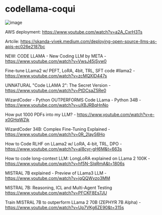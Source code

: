 # codellama-coqui

![image](https://github.com/DrishtiShrrrma/codellama-coqui/assets/129742046/29dda7f2-8baa-485c-bc55-d4f16287d256)


AWS deployment: https://www.youtube.com/watch?v=a2A_CxrH3Ts

Artcile: https://skanda-vivek.medium.com/deploying-open-source-llms-as-apis-ec026e2187bc 



NEW: CODE LLAMA - New Coding LLM by META - https://www.youtube.com/watch?v=VwsJ45jSyw0


Fine-tune LLama2 w/ PEFT, LoRA, 4bit, TRL, SFT code #llama2 - https://www.youtube.com/watch?v=zcMQXID447s

UNNATURAL "Code LLAMA 2": The Secret Version - https://www.youtube.com/watch?v=PtDCsaZ5Re0

WizardCoder - Python OUTPERFORMS Code LLama - Python 34B - https://www.youtube.com/watch?v=uXBJRBqHnNo

How put 1000 PDFs into my LLM? - https://www.youtube.com/watch?v=e-x0GHqWZjk

WizardCoder 34B: Complex Fine-Tuning Explained - https://www.youtube.com/watch?v=0R_2layS6Ho

How to Code RLHF on LLama2 w/ LoRA, 4-bit, TRL, DPO - https://www.youtube.com/watch?v=aI8cyr-gH6M&t=663s

How to code long-context LLM: LongLoRA explained on LLama 2 100K - https://www.youtube.com/watch?v=hf5N-SlqRmA&t=1806s 


MISTRAL 7B explained - Preview of LLama3 LLM - https://www.youtube.com/watch?v=jqQQWvzo3MM

MISTRAL 7B: Reasoning, ICL and Multi-Agent Testing https://www.youtube.com/watch?v=PFCKF8Es7JU


Train MISTRAL 7B to outperform LLama 2 70B (ZEPHYR 7B Alpha) - https://www.youtube.com/watch?v=Up7VKg6ZE90&t=315s





